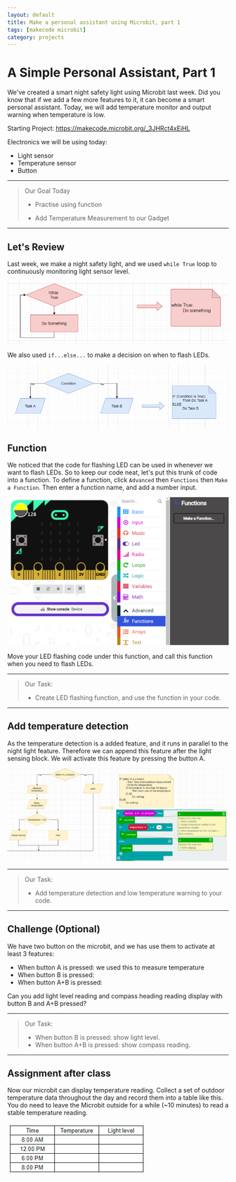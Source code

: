 ```yaml
---
layout: default
title: Make a personal assistant using Microbit, part 1
tags: [makecode microbit]
category: projects
---
```

# A Simple Personal Assistant, Part 1

We've created a smart night safety light using Microbit last week. Did you know that if we add a few more features to it, it can become a smart personal assistant. Today, we will add temperature monitor and output warning when temperature is low. 

Starting Project: https://makecode.microbit.org/_3JHRct4xEiHL

Electronics we will be using today: 

- Light sensor
- Temperature sensor
- Button

*** 

> Our Goal Today
>
> - Practise using function
>
> - Add Temperature Measurement to our Gadget

***

## Let's Review

Last week, we make a night safety light, and we used ```while True``` loop to continuously monitoring light sensor level. 

![whileTrue_flowchart_to_code](/assets/whileTrue_flowchart_to_Code.PNG)

We also used ```if...else...``` to make a decision on when to flash LEDs. 

![if_flowchart_to_code](/assets/IF_flowchart_to_Code.PNG)

## Function

We noticed that the code for flashing LED can be used in whenever we want to flash LEDs. So to keep our code neat, let's put this trunk of code into a function. To define a function, click ```Advanced``` then ```Functions``` then ```Make a Function```. Then enter a function name, and add a number input.

![Make function](/assets/make_function.png)

Move your LED flashing code under this function, and call this function when you need to flash LEDs. 

***

> Our Task: 
>
> * Create LED flashing function, and use the function in your code. 

***

## Add temperature detection

As the temperature detection is a added feature, and it runs in parallel to the night light feature. Therefore we can append this feature after the light sensing block. We will activate this feature by pressing the button A. 

![flowchart_add_temperature_detection](/assets/2020_09_20_add_temperature_detection.PNG)

***

> Our Task: 
>
> * Add temperature detection and low temperature warning to your code. 

***

## Challenge (Optional)

We have two button on the microbit, and we has use them to activate at least 3 features:

- When button A is pressed: we used this to measure temperature
- When button B is pressed: 
- When button A+B is pressed: 

Can you add light level reading and compass heading reading display with button B and A+B pressed? 

***

> Our Task: 
>
> * When button B is pressed: show light level.
> * When button A+B is pressed: show compass reading.  

***

## Assignment after class

Now our microbit can display temperature reading. Collect a set of outdoor temperature data throughout the day and record them into a table like this. You do need to leave the Microbit outside for a while (~10 minutes) to read a stable temperature reading. 

![temperature measurement table](/assets/2020_09_20_temperature_measurement_table.PNG)